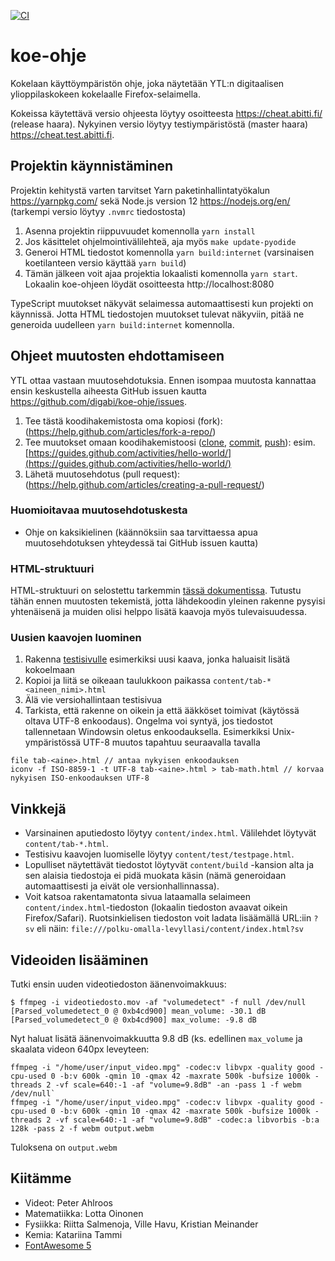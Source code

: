 [![CI](https://github.com/digabi/koe-ohje/actions/workflows/ci.yml/badge.svg)](https://github.com/digabi/koe-ohje/actions/workflows/ci.yml)

# koe-ohje

Kokelaan käyttöympäristön ohje, joka näytetään YTL:n digitaalisen ylioppilaskokeen kokelaalle Firefox-selaimella.

Kokeissa käytettävä versio ohjeesta löytyy osoitteesta https://cheat.abitti.fi/ (release haara). Nykyinen versio löytyy testiympäristöstä (master haara) https://cheat.test.abitti.fi.

## Projektin käynnistäminen

Projektin kehitystä varten tarvitset Yarn paketinhallintatyökalun https://yarnpkg.com/ sekä Node.js version 12 https://nodejs.org/en/ (tarkempi versio löytyy `.nvmrc` tiedostosta)

1. Asenna projektin riippuvuudet komennolla `yarn install`
1. Jos käsittelet ohjelmointivälilehteä, aja myös `make update-pyodide`
1. Generoi HTML tiedostot komennolla `yarn build:internet` (varsinaisen koetilanteen versio käyttää `yarn build`)
1. Tämän jälkeen voit ajaa projektia lokaalisti komennolla `yarn start`. Lokaalin koe-ohjeen löydät osoitteesta http://localhost:8080

TypeScript muutokset näkyvät selaimessa automaattisesti kun projekti on käynnissä. Jotta HTML tiedostojen muutokset tulevat näkyviin, pitää ne generoida uudelleen `yarn build:internet` komennolla.

## Ohjeet muutosten ehdottamiseen

YTL ottaa vastaan muutosehdotuksia. Ennen isompaa muutosta kannattaa ensin keskustella aiheesta GitHub issuen kautta https://github.com/digabi/koe-ohje/issues.

1.  Tee tästä koodihakemistosta oma kopiosi (fork): (https://help.github.com/articles/fork-a-repo/)
2.  Tee muutokset omaan koodihakemistoosi ([clone](https://help.github.com/articles/cloning-a-repository/), [commit](https://github.com/abhikp/git-test/wiki/Committing-changes), [push](https://help.github.com/articles/pushing-to-a-remote/)): esim. [https://guides.github.com/activities/hello-world/](https://guides.github.com/activities/hello-world/)
3.  Lähetä muutosehdotus (pull request): (https://help.github.com/articles/creating-a-pull-request/)

### Huomioitavaa muutosehdotuskesta

- Ohje on kaksikielinen (käännöksiin saa tarvittaessa apua muutosehdotuksen yhteydessä tai GitHub issuen kautta)

### HTML-struktuuri

HTML-struktuuri on selostettu tarkemmin [tässä dokumentissa](HTML.md). Tutustu tähän ennen muutosten tekemistä, jotta lähdekoodin yleinen rakenne pysyisi yhtenäisenä ja muiden olisi helppo lisätä kaavoja myös tulevaisuudessa.

### Uusien kaavojen luominen

1. Rakenna [testisivulle](content/test/testpage.html) esimerkiksi uusi kaava, jonka haluaisit lisätä kokoelmaan
2. Kopioi ja liitä se oikeaan taulukkoon paikassa `content/tab-*<aineen_nimi>.html`
3. Älä vie versiohallintaan testisivua
4. Tarkista, että rakenne on oikein ja että ääkköset toimivat (käytössä oltava UTF-8 enkoodaus). Ongelma voi syntyä,
   jos tiedostot tallennetaan Windowsin oletus enkoodauksella. Esimerkiksi Unix-ympäristössä UTF-8 muutos tapahtuu seuraavalla tavalla

```
file tab-<aine>.html // antaa nykyisen enkoodauksen
iconv -f ISO-8859-1 -t UTF-8 tab-<aine>.html > tab-math.html // korvaa nykyisen ISO-enkoodauksen UTF-8
```

## Vinkkejä

- Varsinainen aputiedosto löytyy `content/index.html`. Välilehdet löytyvät `content/tab-*.html`.
- Testisivu kaavojen luomiselle löytyy `content/test/testpage.html`.
- Lopulliset näytettävät tiedostot löytyvät `content/build` -kansion alta ja sen alaisia tiedostoja ei pidä muokata käsin (nämä generoidaan automaattisesti ja eivät ole versionhallinnassa).
- Voit katsoa rakentamatonta sivua lataamalla selaimeen `content/index.html`-tiedoston (lokaalin tiedoston avaavat oikein Firefox/Safari). Ruotsinkielisen tiedoston voit ladata lisäämällä URL:iin `?sv` eli näin: `file:///polku-omalla-levyllasi/content/index.html?sv`

## Videoiden lisääminen

Tutki ensin uuden videotiedoston äänenvoimakkuus:

`$ ffmpeg -i videotiedosto.mov -af "volumedetect" -f null /dev/null`
`[Parsed_volumedetect_0 @ 0xb4cd900] mean_volume: -30.1 dB`
`[Parsed_volumedetect_0 @ 0xb4cd900] max_volume: -9.8 dB`

Nyt haluat lisätä äänenvoimakkuutta 9.8 dB (ks. edellinen `max_volume` ja skaalata videon 640px leveyteen:

```
ffmpeg -i "/home/user/input_video.mpg" -codec:v libvpx -quality good -cpu-used 0 -b:v 600k -qmin 10 -qmax 42 -maxrate 500k -bufsize 1000k -threads 2 -vf scale=640:-1 -af "volume=9.8dB" -an -pass 1 -f webm /dev/null`
ffmpeg -i "/home/user/input_video.mpg" -codec:v libvpx -quality good -cpu-used 0 -b:v 600k -qmin 10 -qmax 42 -maxrate 500k -bufsize 1000k -threads 2 -vf scale=640:-1 -af "volume=9.8dB" -codec:a libvorbis -b:a 128k -pass 2 -f webm output.webm
```

Tuloksena on `output.webm`

## Kiitämme

- Videot: Peter Ahlroos
- Matematiikka: Lotta Oinonen
- Fysiikka: Riitta Salmenoja, Ville Havu, Kristian Meinander
- Kemia: Katariina Tammi
- [FontAwesome 5](https://github.com/FortAwesome/Font-Awesome)

